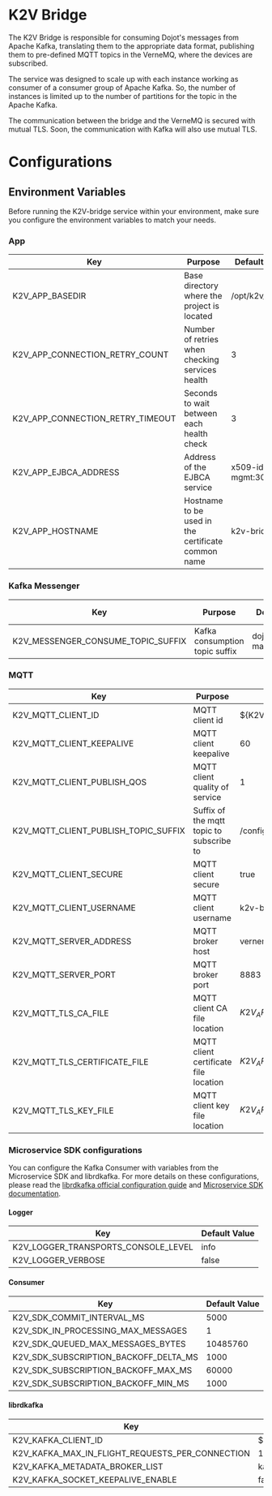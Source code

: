 # **K2V Bridge**

The K2V Bridge is responsible for consuming Dojot's messages from Apache Kafka, translating them to
the appropriate data format, publishing them to pre-defined MQTT topics in the VerneMQ, where the
devices are subscribed.

The service was designed to scale up with each instance working as consumer of a consumer group of
Apache Kafka. So, the number of instances is limited up to the number of partitions for the topic in the Apache Kafka.

The communication between the bridge and the VerneMQ is secured with mutual TLS. Soon, the communication with Kafka will also use mutual TLS.

# **Configurations**

## **Environment Variables**

Before running the K2V-bridge service within your environment, make sure you configure the environment variables to match your needs.

### **App**

Key                              | Purpose                                            | Default Value           | Valid Values     |
-------------------------------- | -------------------------------------------------- | ----------------------- | ---------------- |
K2V_APP_BASEDIR                  | Base directory where the project is located        | /opt/k2v_bridge         | string           |
K2V_APP_CONNECTION_RETRY_COUNT   | Number of retries when checking services health    | 3                       | number           |
K2V_APP_CONNECTION_RETRY_TIMEOUT | Seconds to wait between each health check          | 3                       | number           |
K2V_APP_EJBCA_ADDRESS            | Address of the EJBCA service                       | x509-identity-mgmt:3000 | hostname/IP:port |
K2V_APP_HOSTNAME                 | Hostname to be used in the certificate common name | k2v-bridge              | hostname/IP      |


### **Kafka Messenger**

Key                                | Purpose                        | Default Value       | Valid Values |
---------------------------------- | ------------------------------ | ------------------- | ------------ |
K2V_MESSENGER_CONSUME_TOPIC_SUFFIX | Kafka consumption topic suffix | dojot.device-manager.device | string       |

### **MQTT**

Key                                  | Purpose                                  | Default Value                                        | Valid Values           |
------------------------------------ | ---------------------------------------- | ---------------------------------------------------- | ---------------------- |
K2V_MQTT_CLIENT_ID                   | MQTT client id                           | ${K2V_APP_HOSTNAME}                                  | string                 |
K2V_MQTT_CLIENT_KEEPALIVE            | MQTT client keepalive                    | 60                                                   | integer                |
K2V_MQTT_CLIENT_PUBLISH_QOS          | MQTT client quality of service           | 1                                                    | integer                |
K2V_MQTT_CLIENT_PUBLISH_TOPIC_SUFFIX | Suffix of the mqtt topic to subscribe to | /config                                              | string                 |
K2V_MQTT_CLIENT_SECURE               | MQTT client secure                       | true                                                 | boolean/string/integer |
K2V_MQTT_CLIENT_USERNAME             | MQTT client username                     | k2v-bridge                                           | string                 |
K2V_MQTT_SERVER_ADDRESS              | MQTT broker host                         | vernemq-k8s                                          | hostname/IP            |
K2V_MQTT_SERVER_PORT                 | MQTT broker port                         | 8883                                                 | integer                |
K2V_MQTT_TLS_CA_FILE                 | MQTT client CA file location             | ${K2V_APP_BASEDIR}/app/verne/${K2V_APP_HOSTNAME}.ca  | string                 |
K2V_MQTT_TLS_CERTIFICATE_FILE        | MQTT client certificate file location    | ${K2V_APP_BASEDIR}/app/verne/${K2V_APP_HOSTNAME}.crt | string                 |
K2V_MQTT_TLS_KEY_FILE                | MQTT client key file location            | ${K2V_APP_BASEDIR}/app/verne/${K2V_APP_HOSTNAME}.key | string                 |

### **Microservice SDK configurations**

You can configure the Kafka Consumer with variables from the Microservice SDK and librdkafka. For
more details on these configurations, please read the
[librdkafka official configuration guide](https://github.com/edenhill/librdkafka/blob/master/CONFIGURATION.md)
and [Microservice SDK documentation](https://www.npmjs.com/package/@dojot/microservice-sdk).

#### **Logger**

Key                                 | Default Value |
----------------------------------- | ------------- |
K2V_LOGGER_TRANSPORTS_CONSOLE_LEVEL | info          |
K2V_LOGGER_VERBOSE                  | false         |

#### **Consumer**

Key                                   | Default Value |
------------------------------------- | ------------- |
K2V_SDK_COMMIT_INTERVAL_MS            | 5000          |
K2V_SDK_IN_PROCESSING_MAX_MESSAGES    | 1             |
K2V_SDK_QUEUED_MAX_MESSAGES_BYTES     | 10485760      |
K2V_SDK_SUBSCRIPTION_BACKOFF_DELTA_MS | 1000          |
K2V_SDK_SUBSCRIPTION_BACKOFF_MAX_MS   | 60000         |
K2V_SDK_SUBSCRIPTION_BACKOFF_MIN_MS   | 1000          |

#### **librdkafka**

Key                                             | Default Value      |
----------------------------------------------- | ------------------ |
K2V_KAFKA_CLIENT_ID                             | ${K2V_APP_BASEDIR} |
K2V_KAFKA_MAX_IN_FLIGHT_REQUESTS_PER_CONNECTION | 1000000            |
K2V_KAFKA_METADATA_BROKER_LIST                  | kafka-server:9092  |
K2V_KAFKA_SOCKET_KEEPALIVE_ENABLE               | false              |
